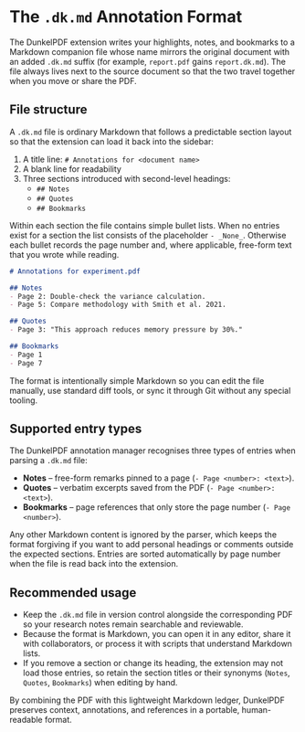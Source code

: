 # The `.dk.md` Annotation Format

The DunkelPDF extension writes your highlights, notes, and bookmarks to a Markdown
companion file whose name mirrors the original document with an added `.dk.md`
suffix (for example, `report.pdf` gains `report.dk.md`). The file always lives
next to the source document so that the two travel together when you move or
share the PDF.

## File structure

A `.dk.md` file is ordinary Markdown that follows a predictable section layout so
that the extension can load it back into the sidebar:

1. A title line: `# Annotations for <document name>`
2. A blank line for readability
3. Three sections introduced with second-level headings:
   - `## Notes`
   - `## Quotes`
   - `## Bookmarks`

Within each section the file contains simple bullet lists. When no entries exist
for a section the list consists of the placeholder `- _None_`. Otherwise each
bullet records the page number and, where applicable, free-form text that you
wrote while reading.

```markdown
# Annotations for experiment.pdf

## Notes
- Page 2: Double-check the variance calculation.
- Page 5: Compare methodology with Smith et al. 2021.

## Quotes
- Page 3: "This approach reduces memory pressure by 30%."

## Bookmarks
- Page 1
- Page 7
```

The format is intentionally simple Markdown so you can edit the file manually,
use standard diff tools, or sync it through Git without any special tooling.

## Supported entry types

The DunkelPDF annotation manager recognises three types of entries when parsing a
`.dk.md` file:

- **Notes** – free-form remarks pinned to a page (`- Page <number>: <text>`).
- **Quotes** – verbatim excerpts saved from the PDF (`- Page <number>: <text>`).
- **Bookmarks** – page references that only store the page number (`- Page <number>`).

Any other Markdown content is ignored by the parser, which keeps the format
forgiving if you want to add personal headings or comments outside the expected
sections. Entries are sorted automatically by page number when the file is read
back into the extension.

## Recommended usage

- Keep the `.dk.md` file in version control alongside the corresponding PDF so
your research notes remain searchable and reviewable.
- Because the format is Markdown, you can open it in any editor, share it with
collaborators, or process it with scripts that understand Markdown lists.
- If you remove a section or change its heading, the extension may not load
those entries, so retain the section titles or their synonyms (`Notes`, `Quotes`,
`Bookmarks`) when editing by hand.

By combining the PDF with this lightweight Markdown ledger, DunkelPDF preserves
context, annotations, and references in a portable, human-readable format.
